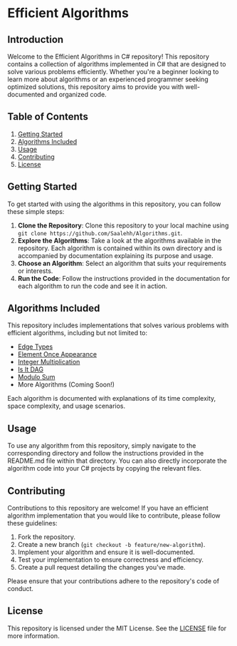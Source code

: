 
# Efficient Algorithms

## Introduction
Welcome to the Efficient Algorithms in C# repository! This repository contains a collection of algorithms implemented in C# that are designed to solve various problems efficiently. Whether you're a beginner looking to learn more about algorithms or an experienced programmer seeking optimized solutions, this repository aims to provide you with well-documented and organized code.

## Table of Contents
1. [Getting Started](#getting-started)
2. [Algorithms Included](#algorithms-included)
3. [Usage](#usage)
4. [Contributing](#contributing)
5. [License](#license)

## Getting Started
To get started with using the algorithms in this repository, you can follow these simple steps:

1. **Clone the Repository**: Clone this repository to your local machine using `git clone https://github.com/Saalehh/Algorithms.git`.
2. **Explore the Algorithms**: Take a look at the algorithms available in the repository. Each algorithm is contained within its own directory and is accompanied by documentation explaining its purpose and usage.
3. **Choose an Algorithm**: Select an algorithm that suits your requirements or interests.
4. **Run the Code**: Follow the instructions provided in the documentation for each algorithm to run the code and see it in action.

## Algorithms Included
This repository includes implementations that solves various problems with efficient algorithms, including but not limited to:
- [Edge Types](https://github.com/Saalehh/Algorithms/tree/main/EdgeTypes)
- [Element Once Appearance](https://github.com/Saalehh/Algorithms/tree/main//ElementOnceAppearance)
- [Integer Multiplication](https://github.com/Saalehh/Algorithms/tree/main/IntegerMultiplication)
- [Is It DAG](https://github.com/Saalehh/Algorithms/tree/main/IsItDAG)
- [Modulo Sum](https://github.com/Saalehh/Algorithms/tree/main/ModuloSum)
- More Algorithms (Coming Soon!)

Each algorithm is documented with explanations of its time complexity, space complexity, and usage scenarios.

## Usage
To use any algorithm from this repository, simply navigate to the corresponding directory and follow the instructions provided in the README.md file within that directory. You can also directly incorporate the algorithm code into your C# projects by copying the relevant files.

## Contributing
Contributions to this repository are welcome! If you have an efficient algorithm implementation that you would like to contribute, please follow these guidelines:

1. Fork the repository.
2. Create a new branch (`git checkout -b feature/new-algorithm`).
3. Implement your algorithm and ensure it is well-documented.
4. Test your implementation to ensure correctness and efficiency.
5. Create a pull request detailing the changes you've made.

Please ensure that your contributions adhere to the repository's code of conduct.

## License
This repository is licensed under the MIT License. See the [LICENSE](LICENSE) file for more information.